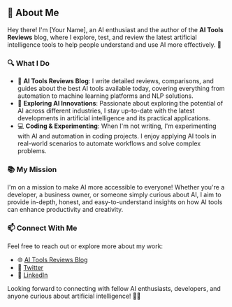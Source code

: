 ## 👋 About Me

Hey there! I'm [Your Name], an AI enthusiast and the author of the **AI Tools Reviews** blog, where I explore, test, and review the latest artificial intelligence tools to help people understand and use AI more effectively. 🚀

### 🔍 What I Do

- 📝 **AI Tools Reviews Blog**: I write detailed reviews, comparisons, and guides about the best AI tools available today, covering everything from automation to machine learning platforms and NLP solutions.
- 🤖 **Exploring AI Innovations**: Passionate about exploring the potential of AI across different industries, I stay up-to-date with the latest developments in artificial intelligence and its practical applications.
- 💻 **Coding & Experimenting**: When I'm not writing, I'm experimenting with AI and automation in coding projects. I enjoy applying AI tools in real-world scenarios to automate workflows and solve complex problems.

### 📚 My Mission

I'm on a mission to make AI more accessible to everyone! Whether you're a developer, a business owner, or someone simply curious about AI, I aim to provide in-depth, honest, and easy-to-understand insights on how AI tools can enhance productivity and creativity.

### 📫 Connect With Me

Feel free to reach out or explore more about my work:

- 🌐 [AI Tools Reviews Blog](https://your-blog-link.com)
- 💬 [Twitter](https://twitter.com/your-twitter-handle)
- 💼 [LinkedIn](https://linkedin.com/in/your-linkedin-profile)

Looking forward to connecting with fellow AI enthusiasts, developers, and anyone curious about artificial intelligence! 🤖✨
